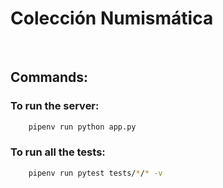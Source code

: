 # Colección Numismática

<br>

## Commands:

### To run the server:
```zsh
    pipenv run python app.py
```

### To run all the tests:
```zsh
    pipenv run pytest tests/*/* -v
```
